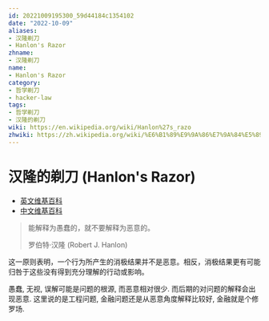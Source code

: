 ```yaml
---
id: 20221009195300_59d44184c1354102
date: "2022-10-09"
aliases:
- 汉隆剃刀
- Hanlon's Razor
zhname:
- 汉隆剃刀
name:
- Hanlon's Razor
category:
- 哲学剃刀
- hacker-law
tags:
- 哲学剃刀
- 汉隆的剃刀
wiki: https://en.wikipedia.org/wiki/Hanlon%27s_razo
zhwiki: https://zh.wikipedia.org/wiki/%E6%B1%89%E9%9A%86%E7%9A%84%E5%89%83%E5%88%80
---
```


# 汉隆的剃刀 (Hanlon's Razor)

- [英文维基百科](https://en.wikipedia.org/wiki/Hanlon%27s_razor)
- [中文维基百科](https://zh.wikipedia.org/wiki/%E6%B1%89%E9%9A%86%E7%9A%84%E5%89%83%E5%88%80)

> 能解释为愚蠢的，就不要解释为恶意的。
>
> 罗伯特·汉隆 (Robert J. Hanlon)

这一原则表明，一个行为所产生的消极结果并不是恶意。相反，消极结果更有可能归咎于这些没有得到充分理解的行动或影响。

愚蠢, 无视, 误解可能是问题的根源, 而恶意相对很少. 而后期的对问题的解释会出现恶意. 这里说的是工程问题, 金融问题还是从恶意角度解释比较好, 金融就是个修罗场.